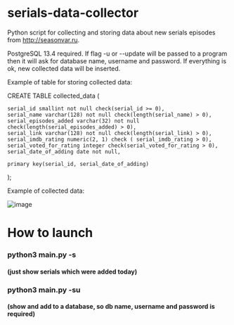 # serials-data-collector
Python script for collecting and storing data about new serials episodes from http://seasonvar.ru.

PostgreSQL 13.4 required. If flag -u or --update will be passed to a program
then it will ask for database name, username and password. If everything is ok, new collected data will be inserted.

Example of table for storing collected data:

CREATE TABLE collected_data (

    serial_id smallint not null check(serial_id >= 0),
    serial_name varchar(128) not null check(length(serial_name) > 0),
    serial_episodes_added varchar(32) not null check(length(serial_episodes_added) > 0),
    serial_link varchar(128) not null check(length(serial_link) > 0),
    serial_imdb_rating numeric(2, 1) check ( serial_imdb_rating > 0),
    serial_voted_for_rating integer check(serial_voted_for_rating > 0),
    serial_date_of_adding date not null,

    primary key(serial_id, serial_date_of_adding)
);

Example of collected data: 

![image](https://user-images.githubusercontent.com/86420598/152660770-5927386b-5ba5-4aeb-8a45-1b5f1a2ebcdf.png)

# How to launch

### python3 main.py -s 
#### (just show serials which were added today)
### python3 main.py -su 
#### (show and add to a database, so db  name, username and password is required)

